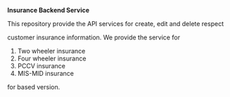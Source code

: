 <b> Insurance Backend Service </b>

This repository provide the API services for create, edit and delete respect 
 
customer insurance information. We provide the service for 

1. Two wheeler insurance 
2. Four wheeler insurance
3. PCCV insurance
4. MIS-MID insurance

for based version.


